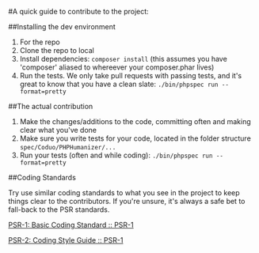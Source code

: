 #A quick guide to contribute to the project:

##Installing the dev environment

1.  For the repo
2.  Clone the repo to local
3.  Install dependencies: `composer install` (this assumes you have 'composer' aliased to whereever your composer.phar lives)
4.  Run the tests. We only take pull requests with passing tests, and it's great to know that you have a clean slate:
    `./bin/phpspec run --format=pretty`

##The actual contribution

1.  Make the changes/additions to the code, committing often and making clear what you've done
2.  Make sure you write tests for your code, located in the folder structure `spec/Coduo/PHPHumanizer/...`
3.  Run your tests (often and while coding): `./bin/phpspec run --format=pretty`

##Coding Standards

Try use similar coding standards to what you see in the project to keep things clear to the contributors. If you're unsure, it's always a safe bet to fall-back to the PSR standards.

[PSR-1: Basic Coding Standard :: PSR-1](http://www.php-fig.org/psr/psr-1/)

[PSR-2: Coding Style Guide :: PSR-1](http://www.php-fig.org/psr/psr-2/)
